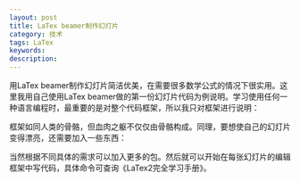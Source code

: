 ```yaml
---
layout: post
title: LaTex beamer制作幻灯片
category: 技术
tags: LaTex
keywords: 
description: 
---
```


用LaTex beamer制作幻灯片简洁优美，在需要很多数学公式的情况下很实用。这里我用自己使用LaTex beamer做的第一份幻灯片代码为例说明。学习使用任何一种语言编程时，最重要的是对整个代码框架，所以我只对框架进行说明：



框架如同人类的骨骼，但血肉之躯不仅仅由骨骼构成。同理，要想使自己的幻灯片变得漂亮，还需要加入一些东西：
                    


当然根据不同具体的需求可以加入更多的包。然后就可以开始在每张幻灯片的编辑框架中写代码，具体命令可查询《LaTex2完全学习手册》。
    
